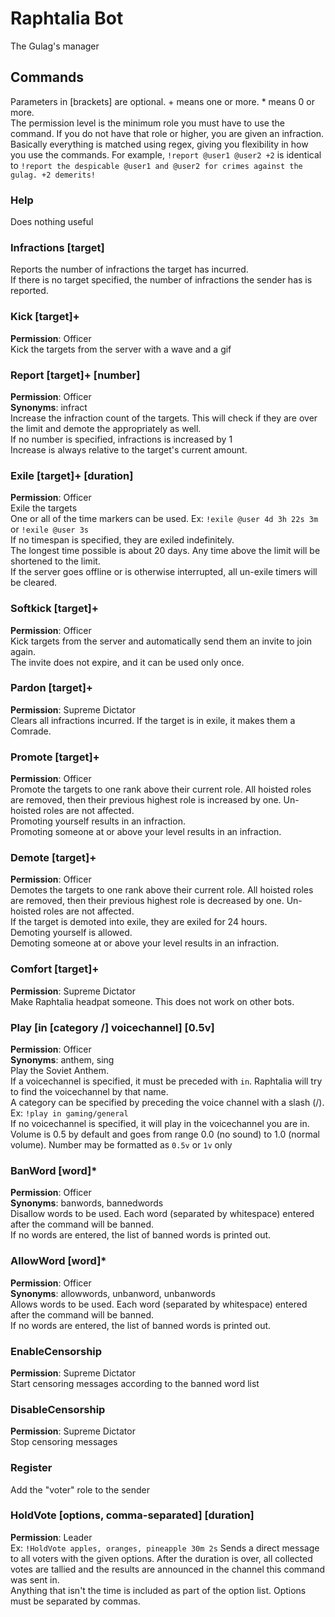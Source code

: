 # Raphtalia Bot
The Gulag's manager

## Commands
Parameters in [brackets] are optional. + means one or more. * means 0 or more.\
The permission level is the minimum role you must have to use the command. If you do not have that role or higher, you are given an infraction.\
Basically everything is matched using regex, giving you flexibility in how you use the commands. For example, `!report @user1 @user2 +2` is identical to `!report the despicable @user1 and @user2 for crimes against the gulag. +2 demerits!`

### Help 
Does nothing useful

### Infractions [target]
Reports the number of infractions the target has incurred.\
If there is no target specified, the number of infractions the sender has is reported.

### Kick [target]+
**Permission**: Officer\
Kick the targets from the server with a wave and a gif

### Report [target]+ [number]
**Permission**: Officer\
**Synonyms**: infract\
Increase the infraction count of the targets. This will check if they are over the limit and demote the appropriately as well.\
If no number is specified, infractions is increased by 1\
Increase is always relative to the target's current amount.

### Exile [target]+ [duration]
**Permission**: Officer\
Exile the targets\
One or all of the time markers can be used. Ex: `!exile @user 4d 3h 22s 3m` or `!exile @user 3s`\
If no timespan is specified, they are exiled indefinitely.\
The longest time possible is about 20 days. Any time above the limit will be shortened to the limit.\
If the server goes offline or is otherwise interrupted, all un-exile timers will be cleared.

### Softkick [target]+
**Permission**: Officer\
Kick targets from the server and automatically send them an invite to join again.\
The invite does not expire, and it can be used only once.

### Pardon [target]+
**Permission**: Supreme Dictator\
Clears all infractions incurred. If the target is in exile, it makes them a Comrade.

### Promote [target]+
**Permission**: Officer\
Promote the targets to one rank above their current role. All hoisted roles are removed, then their previous highest role is increased by one. Un-hoisted roles are not affected.\
Promoting yourself results in an infraction.\
Promoting someone at or above your level results in an infraction.

### Demote [target]+
**Permission**: Officer\
Demotes the targets to one rank above their current role. All hoisted roles are removed, then their previous highest role is decreased by one. Un-hoisted roles are not affected.\
If the target is demoted into exile, they are exiled for 24 hours.\
Demoting yourself is allowed.\
Demoting someone at or above your level results in an infraction.

### Comfort [target]+
**Permission**: Supreme Dictator\
Make Raphtalia headpat someone. This does not work on other bots.

### Play [in [category /] voicechannel] [0.5v]
**Permission**: Officer\
**Synonyms**: anthem, sing\
Play the Soviet Anthem.\
If a voicechannel is specified, it must be preceded with `in`. Raphtalia will try to find the voicechannel by that name.\
A category can be specified by preceding the voice channel with a slash (/). Ex: `!play in gaming/general`\
If no voicechannel is specified, it will play in the voicechannel you are in.\
Volume is 0.5 by default and goes from range 0.0 (no sound) to 1.0 (normal volume). Number may be formatted as `0.5v` or `1v` only

### BanWord [word]*
**Permission**: Officer\
**Synonyms**: banwords, bannedwords\
Disallow words to be used. Each word (separated by whitespace) entered after the command will be banned.\
If no words are entered, the list of banned words is printed out.

### AllowWord [word]*
**Permission**: Officer\
**Synonyms**: allowwords, unbanword, unbanwords\
Allows words to be used. Each word (separated by whitespace) entered after the command will be banned.\
If no words are entered, the list of banned words is printed out.

### EnableCensorship
**Permission**: Supreme Dictator\
Start censoring messages according to the banned word list

### DisableCensorship
**Permission**: Supreme Dictator\
Stop censoring messages

### Register
Add the "voter" role to the sender

### HoldVote [options, comma-separated] [duration]
**Permission**: Leader\
Ex: `!HoldVote apples, oranges, pineapple 30m 2s`
Sends a direct message to all voters with the given options. After the duration is over, all collected votes are tallied and the results are announced in the channel this command was sent in.\
Anything that isn't the time is included as part of the option list. Options must be separated by commas.
